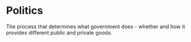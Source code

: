 # Politics
The process that determines what government does - whether and how it provides different public and private goods.